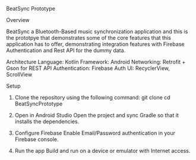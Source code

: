 BeatSync Prototype

Overview

BeatSync a Bluetooth-Based music synchronization application and this is the prototpye that demonstrates some of the core features
that this application has to offer, demonstrating integration features with Firebase Authentication and Rest API for the dummy data.

Architecture
Language: Kotlin
Framework: Android 
Networking: Retrofit + Gson for REST API
Authentication: Firebase Auth
UI: RecyclerView, ScrollView 

Setup
1. Clone the repository
    using the following command:
      git clone <repo-url>
      cd BeatSyncPrototype

2. Open in Android Studio
  Open the project and sync Gradle so that it installs the dependencies.

3. Configure Firebase
  Enable Email/Password authentication in your Firebase console.

4. Run the app
  Build and run on a device or emulator with Internet access.

